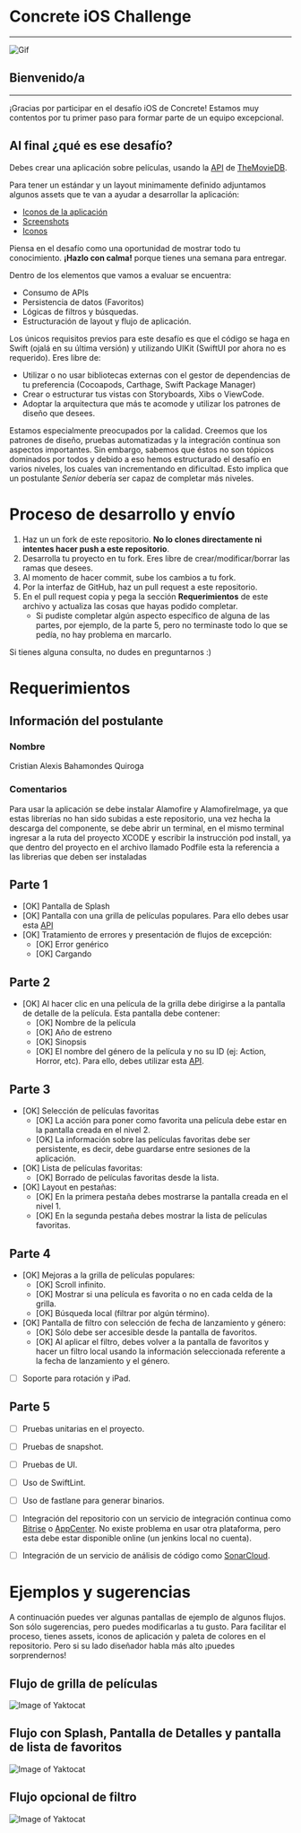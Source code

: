 # Concrete iOS Challenge

---

![Gif](assets/Logo-animado-1.gif)

## Bienvenido/a

---

¡Gracias por participar en el desafío iOS de Concrete! Estamos muy contentos por tu primer paso para formar parte de un equipo excepcional.

## Al final ¿qué es ese desafío?

Debes crear una aplicación sobre películas, usando la [API](https://developers.themoviedb.org/3/getting-started/introduction) de [TheMovieDB](https://www.themoviedb.org/?language=en).

Para tener un estándar y un layout minimamente definido adjuntamos algunos assets que te van a ayudar a desarrollar la aplicación:

- [Iconos de la aplicación](assets/appIcons)
- [Screenshots](assets/screenshots)
- [Iconos](assets/icons)

Piensa en el desafío como una oportunidad de mostrar todo tu conocimiento. **¡Hazlo con calma!** porque tienes una semana para entregar.


Dentro de los elementos que vamos a evaluar se encuentra:

- Consumo de APIs
- Persistencia de datos (Favoritos)
- Lógicas de filtros y búsquedas.
- Estructuración de layout y flujo de aplicación.

Los únicos requisitos previos para este desafío es que el código se haga en Swift (ojalá en su última versión) y utilizando UIKit (SwiftUI por ahora no es requerido). Eres libre de:

- Utilizar o no usar bibliotecas externas con el gestor de dependencias de tu preferencia (Cocoapods, Carthage, Swift Package Manager)
- Crear o estructurar tus vistas con Storyboards, Xibs o ViewCode.
- Adoptar la arquitectura que más te acomode y utilizar los patrones de diseño que desees.

Estamos especialmente preocupados por la calidad. Creemos que los patrones de diseño, pruebas automatizadas y la integración contínua son aspectos importantes. Sin embargo, sabemos que éstos no son tópicos dominados por todos y debido a eso hemos estructurado el desafío en varios niveles, los cuales van incrementando en dificultad. Esto implica que un postulante *Senior* debería ser capaz de completar más niveles.

# Proceso de desarrollo y envío

1. Haz un un fork de este repositorio. **No lo clones directamente ni intentes hacer push a este repositorio**.
2. Desarrolla tu proyecto en tu fork. Eres libre de crear/modificar/borrar las ramas que desees.
3. Al momento de hacer commit, sube los cambios a tu fork.
4. Por la interfaz de GitHub, haz un pull request a este repositorio.
5. En el pull request copia y pega la sección **Requerimientos** de este archivo y actualiza las cosas que hayas podido completar.
    - Si pudiste completar algún aspecto específico de alguna de las partes, por ejemplo, de la parte 5, pero no terminaste todo lo que se pedía, no hay problema en marcarlo.

Si tienes alguna consulta, no dudes en preguntarnos :)

# Requerimientos

## Información del postulante

### Nombre
Cristian Alexis Bahamondes Quiroga

### Comentarios

Para usar la aplicación se debe instalar Alamofire y AlamofireImage, ya que estas librerías no han sido subidas a este repositorio, una vez hecha la descarga del componente, se debe abrir un terminal, en el mismo terminal ingresar a la ruta del proyecto XCODE y escribir la instrucción pod install, ya que dentro del proyecto en el archivo llamado Podfile esta la referencia a las librerias que deben ser instaladas

## Parte 1
- [OK] Pantalla de Splash
- [OK] Pantalla con una grilla de películas populares. Para ello debes usar esta [API](https://developers.themoviedb.org/3/movies/get-popular-movies)
- [OK] Tratamiento de errores y presentación de flujos de excepción:
  - [OK] Error genérico
  - [OK] Cargando

## Parte 2
- [OK] Al hacer clic en una película de la grilla debe dirigirse a la pantalla de detalle de la película. Esta pantalla debe contener:
  - [OK] Nombre de la película
  - [OK] Año de estreno
  - [OK] Sinopsis
  - [OK] El nombre del género de la película y no su ID (ej: Action, Horror, etc). Para ello, debes utilizar esta [API](https://developers.themoviedb.org/3/genres/get-movie-list).

## Parte 3

- [OK] Selección de películas favoritas
  - [OK] La acción para poner como favorita una película debe estar en la pantalla creada en el nivel 2.
  - [OK] La información sobre las películas favoritas debe ser persistente, es decir, debe guardarse entre sesiones de la aplicación.
- [OK] Lista de películas favoritas:
  - [OK] Borrado de películas favoritas desde la lista.
- [OK] Layout en pestañas:
  - [OK] En la primera pestaña debes mostrarse la pantalla creada en el nivel 1.
  - [OK] En la segunda pestaña debes mostrar la lista de películas favoritas.

## Parte 4

- [OK] Mejoras a la grilla de películas populares:
  - [OK] Scroll infinito.
  - [OK] Mostrar si una película es favorita o no en cada celda de la grilla.
  - [OK] Búsqueda local (filtrar por algún término).
- [OK] Pantalla de filtro con selección de fecha de lanzamiento y género:
  - [OK] Sólo debe ser accesible desde la pantalla de favoritos.
  - [OK] Al aplicar el filtro, debes volver a la pantalla de favoritos y hacer un filtro local usando la información seleccionada referente a la fecha de lanzamiento y el género.
- [ ] Soporte para rotación y iPad.

## Parte 5

- [ ] Pruebas unitarias en el proyecto.
- [ ] Pruebas de snapshot.
- [ ] Pruebas de UI.
- [ ] Uso de SwiftLint.
- [ ] Uso de fastlane para generar binarios.
- [ ] Integración del repositorio con un servicio de integración continua como [Bitrise](https://www.bitrise.io/) o [AppCenter](https://appcenter.ms). No existe problema en usar otra plataforma, pero esta debe estar disponible online (un jenkins local no cuenta).
- [ ] Integración de un servicio de análisis de código como [SonarCloud](https://sonarcloud.io/).


# Ejemplos y sugerencias

A continuación puedes ver algunas pantallas de ejemplo de algunos flujos. Son sólo sugerencias, pero puedes modificarlas a tu gusto.
Para facilitar el proceso, tienes assets, iconos de aplicación y paleta de colores en el repositorio. Pero si su lado diseñador habla más alto ¡puedes sorprendernos!

## Flujo de grilla de películas

![Image of Yaktocat](assets/flow/lista.png)

## Flujo con Splash, Pantalla de Detalles y pantalla de lista de favoritos

![Image of Yaktocat](assets/flow/splash_detalhes.png)

## Flujo opcional de filtro

![Image of Yaktocat](assets/flow/filtro.png)
